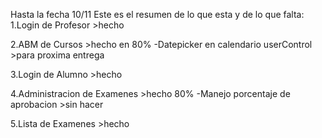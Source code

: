 Hasta la fecha 10/11
Este es el resumen de lo que esta y de lo que falta:
1.Login de Profesor	 				>hecho

2.ABM de Cursos						>hecho en 80%
	-Datepicker en calendario userControl		>para proxima entrega

3.Login de Alumno					>hecho

4.Administracion de Examenes 				>hecho 80%
	-Manejo porcentaje de aprobacion		>sin hacer
	
5.Lista de Examenes					>hecho 

